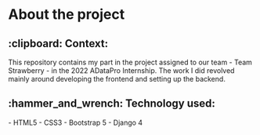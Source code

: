 # About the project
<h2> :clipboard: Context:</h2>
<p>This repository contains my part in the project assigned to our team - Team Strawberry - in the 2022 ADataPro Internship. The work I did revolved mainly around developing the frontend and setting up the backend.</p>
<h2> :hammer_and_wrench: Technology used:</h2>
- HTML5
- CSS3
- Bootstrap 5
- Django 4
